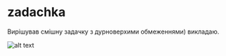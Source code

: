 # zadachka
Вирішував смішну задачку з дурноверхими обмеженнями) викладаю.


![alt text](zadachka/kod_consol.png "Описание будет тут")
